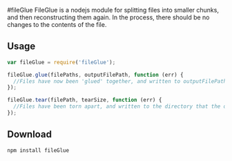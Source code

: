 #fileGlue
FileGlue is a nodejs module for splitting files into smaller chunks, and then reconstructing them again. In the process,
there should be no changes to the contents of the file.

## Usage

````javascript
var fileGlue = require('fileGlue');

fileGlue.glue(filePaths, outputFilePath, function (err) {
  //Files have now been 'glued' together, and written to outputFilePath
});

fileGlue.tear(filePath, tearSize, function (err) {
  //Files have been torn apart, and written to the directory that the original file was in
});
````

## Download
````
npm install fileGlue
````
